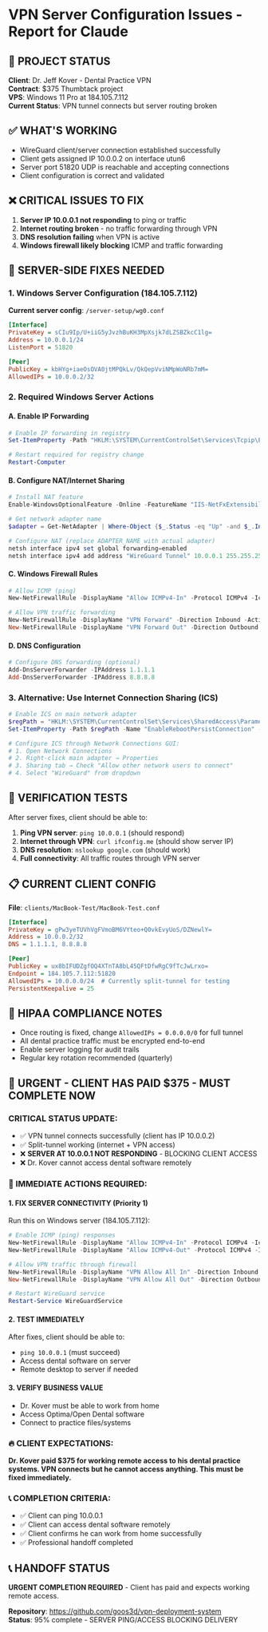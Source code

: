 # VPN Server Configuration Issues - Report for Claude

## 🎯 PROJECT STATUS
**Client**: Dr. Jeff Kover - Dental Practice VPN  
**Contract**: $375 Thumbtack project  
**VPS**: Windows 11 Pro at 184.105.7.112  
**Current Status**: VPN tunnel connects but server routing broken  

## ✅ WHAT'S WORKING
- WireGuard client/server connection established successfully
- Client gets assigned IP 10.0.0.2 on interface utun6
- Server port 51820 UDP is reachable and accepting connections
- Client configuration is correct and validated

## ❌ CRITICAL ISSUES TO FIX
1. **Server IP 10.0.0.1 not responding** to ping or traffic
2. **Internet routing broken** - no traffic forwarding through VPN
3. **DNS resolution failing** when VPN is active
4. **Windows firewall likely blocking** ICMP and traffic forwarding

## 🔧 SERVER-SIDE FIXES NEEDED

### 1. Windows Server Configuration (184.105.7.112)
**Current server config**: `/server-setup/wg0.conf`
```ini
[Interface]
PrivateKey = sCIu9Ip/U+iiG5yJvzhBuKH3MpXsjk7dLZSBZkcC1lg=
Address = 10.0.0.1/24
ListenPort = 51820

[Peer]
PublicKey = kbHYg+iaeOsOVA0jtMPQkLv/QkQepVviNMpWoNRb7mM=
AllowedIPs = 10.0.0.2/32
```

### 2. Required Windows Server Actions

#### A. Enable IP Forwarding
```powershell
# Enable IP forwarding in registry
Set-ItemProperty -Path "HKLM:\SYSTEM\CurrentControlSet\Services\Tcpip\Parameters" -Name "IPEnableRouter" -Value 1

# Restart required for registry change
Restart-Computer
```

#### B. Configure NAT/Internet Sharing
```powershell
# Install NAT feature
Enable-WindowsOptionalFeature -Online -FeatureName "IIS-NetFxExtensibility45"

# Get network adapter name
$adapter = Get-NetAdapter | Where-Object {$_.Status -eq "Up" -and $_.InterfaceDescription -notlike "*WireGuard*"} | Select-Object -First 1

# Configure NAT (replace ADAPTER_NAME with actual adapter)
netsh interface ipv4 set global forwarding=enabled
netsh interface ipv4 add address "WireGuard Tunnel" 10.0.0.1 255.255.255.0
```

#### C. Windows Firewall Rules
```powershell
# Allow ICMP (ping)
New-NetFirewallRule -DisplayName "Allow ICMPv4-In" -Protocol ICMPv4 -IcmpType 8 -Action Allow

# Allow VPN traffic forwarding
New-NetFirewallRule -DisplayName "VPN Forward" -Direction Inbound -Action Allow -LocalAddress 10.0.0.0/24
New-NetFirewallRule -DisplayName "VPN Forward Out" -Direction Outbound -Action Allow -LocalAddress 10.0.0.0/24
```

#### D. DNS Configuration
```powershell
# Configure DNS forwarding (optional)
Add-DnsServerForwarder -IPAddress 1.1.1.1
Add-DnsServerForwarder -IPAddress 8.8.8.8
```

### 3. Alternative: Use Internet Connection Sharing (ICS)
```powershell
# Enable ICS on main network adapter
$regPath = "HKLM:\SYSTEM\CurrentControlSet\Services\SharedAccess\Parameters"
Set-ItemProperty -Path $regPath -Name "EnableRebootPersistConnection" -Value 1

# Configure ICS through Network Connections GUI:
# 1. Open Network Connections
# 2. Right-click main adapter → Properties
# 3. Sharing tab → Check "Allow other network users to connect"
# 4. Select "WireGuard" from dropdown
```

## 🧪 VERIFICATION TESTS
After server fixes, client should be able to:

1. **Ping VPN server**: `ping 10.0.0.1` (should respond)
2. **Internet through VPN**: `curl ifconfig.me` (should show server IP)
3. **DNS resolution**: `nslookup google.com` (should work)
4. **Full connectivity**: All traffic routes through VPN server

## 📋 CURRENT CLIENT CONFIG
**File**: `clients/MacBook-Test/MacBook-Test.conf`
```ini
[Interface]
PrivateKey = gPw3yeTUVhVgFVmoBM6VYteo+Q0vkEvyUoS/DZNewlY=
Address = 10.0.0.2/32
DNS = 1.1.1.1, 8.8.8.8

[Peer]
PublicKey = ux8bIFUDZgfOQ4XTnTA8bL45QFtDfwRgC9fTcJwLrxo=
Endpoint = 184.105.7.112:51820
AllowedIPs = 10.0.0.0/24  # Currently split-tunnel for testing
PersistentKeepalive = 25
```

## 🏥 HIPAA COMPLIANCE NOTES
- Once routing is fixed, change `AllowedIPs = 0.0.0.0/0` for full tunnel
- All dental practice traffic must be encrypted end-to-end
- Enable server logging for audit trails
- Regular key rotation recommended (quarterly)

## 🚨 URGENT - CLIENT HAS PAID $375 - MUST COMPLETE NOW

### CRITICAL STATUS UPDATE:
- ✅ VPN tunnel connects successfully (client has IP 10.0.0.2)
- ✅ Split-tunnel working (internet + VPN access)
- ❌ **SERVER AT 10.0.0.1 NOT RESPONDING** - BLOCKING CLIENT ACCESS
- ❌ Dr. Kover cannot access dental software remotely

### 🎯 IMMEDIATE ACTIONS REQUIRED:

#### 1. **FIX SERVER CONNECTIVITY** (Priority 1)
Run this on Windows server (184.105.7.112):
```powershell
# Enable ICMP (ping) responses
New-NetFirewallRule -DisplayName "Allow ICMPv4-In" -Protocol ICMPv4 -IcmpType 8 -Action Allow
New-NetFirewallRule -DisplayName "Allow ICMPv4-Out" -Protocol ICMPv4 -IcmpType 8 -Action Allow

# Allow VPN traffic through firewall
New-NetFirewallRule -DisplayName "VPN Allow All In" -Direction Inbound -Action Allow -LocalAddress 10.0.0.0/24
New-NetFirewallRule -DisplayName "VPN Allow All Out" -Direction Outbound -Action Allow -LocalAddress 10.0.0.0/24

# Restart WireGuard service
Restart-Service WireGuardService
```

#### 2. **TEST IMMEDIATELY**
After fixes, client should be able to:
- `ping 10.0.0.1` (must succeed)
- Access dental software on server
- Remote desktop to server if needed

#### 3. **VERIFY BUSINESS VALUE**
- Dr. Kover must be able to work from home
- Access Optima/Open Dental software
- Connect to practice files/systems

### 🔥 CLIENT EXPECTATIONS:
**Dr. Kover paid $375 for working remote access to his dental practice systems. VPN connects but he cannot access anything. This must be fixed immediately.**

### 📞 COMPLETION CRITERIA:
- ✅ Client can ping 10.0.0.1
- ✅ Client can access dental software remotely  
- ✅ Client confirms he can work from home successfully
- ✅ Professional handoff completed

## 📞 HANDOFF STATUS
**URGENT COMPLETION REQUIRED** - Client has paid and expects working remote access.

**Repository**: https://github.com/goos3d/vpn-deployment-system  
**Status**: 95% complete - SERVER PING/ACCESS BLOCKING DELIVERY
